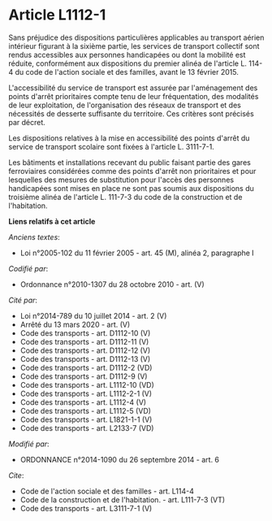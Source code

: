 # Article L1112-1

Sans préjudice des dispositions particulières applicables au transport aérien intérieur figurant à la sixième partie, les
services de transport collectif sont rendus accessibles aux personnes handicapées ou dont la mobilité est réduite,
conformément aux dispositions du premier alinéa de l'article L. 114-4 du code de l'action sociale et des familles, avant le
13 février 2015. 

L'accessibilité du service de transport est assurée par l'aménagement des points d'arrêt prioritaires compte tenu de leur
fréquentation, des modalités de leur exploitation, de l'organisation des réseaux de transport et des nécessités de desserte
suffisante du territoire. Ces critères sont précisés par décret. 

Les dispositions relatives à la mise en accessibilité des points d'arrêt du service de transport scolaire sont fixées à
l'article L. 3111-7-1. 

Les bâtiments et installations recevant du public faisant partie des gares ferroviaires considérées comme des points d'arrêt
non prioritaires et pour lesquelles des mesures de substitution pour l'accès des personnes handicapées sont mises en place ne
sont pas soumis aux dispositions du troisième alinéa de l'article L. 111-7-3 du code de la construction et de l'habitation.

**Liens relatifs à cet article**

_Anciens textes_:

  - Loi n°2005-102 du 11 février 2005 - art. 45 (M), alinéa 2, paragraphe I

_Codifié par_:

  - Ordonnance n°2010-1307 du 28 octobre 2010 - art. (V)

_Cité par_:

  - Loi n°2014-789 du 10 juillet 2014 - art. 2 (V)
  - Arrêté du 13 mars 2020 - art. (V)
  - Code des transports - art. D1112-10 (V)
  - Code des transports - art. D1112-11 (V)
  - Code des transports - art. D1112-12 (V)
  - Code des transports - art. D1112-13 (V)
  - Code des transports - art. D1112-2 (VD)
  - Code des transports - art. D1112-9 (V)
  - Code des transports - art. L1112-10 (VD)
  - Code des transports - art. L1112-2-1 (V)
  - Code des transports - art. L1112-4 (V)
  - Code des transports - art. L1112-5 (VD)
  - Code des transports - art. L1821-1-1 (V)
  - Code des transports - art. L2133-7 (VD)

_Modifié par_:

  - ORDONNANCE n°2014-1090 du 26 septembre 2014 - art. 6

_Cite_:

  - Code de l'action sociale et des familles - art. L114-4
  - Code de la construction et de l'habitation. - art. L111-7-3 (VT)
  - Code des transports - art. L3111-7-1 (V)
